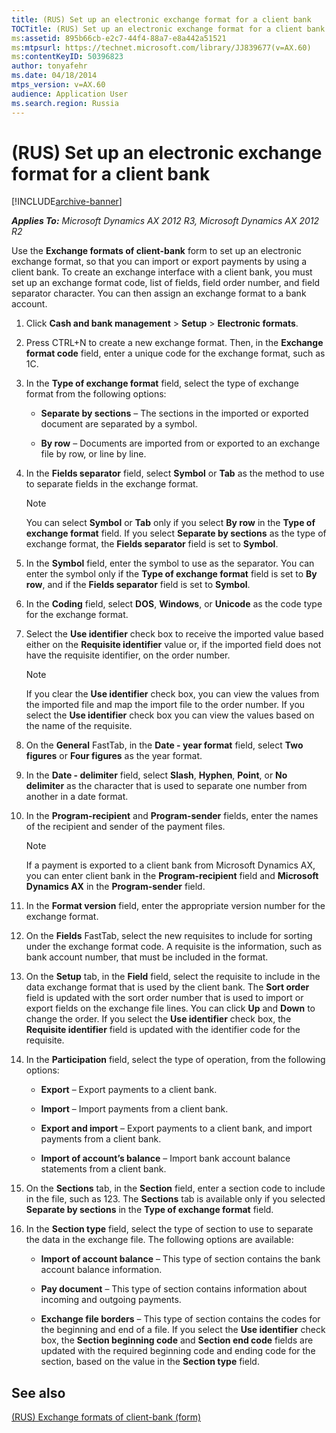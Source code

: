 ```yaml
---
title: (RUS) Set up an electronic exchange format for a client bank
TOCTitle: (RUS) Set up an electronic exchange format for a client bank
ms:assetid: 895b66cb-e2c7-44f4-88a7-e8a442a51521
ms:mtpsurl: https://technet.microsoft.com/library/JJ839677(v=AX.60)
ms:contentKeyID: 50396823
author: tonyafehr
ms.date: 04/18/2014
mtps_version: v=AX.60
audience: Application User
ms.search.region: Russia
---
```


# (RUS) Set up an electronic exchange format for a client bank 


[!INCLUDE[archive-banner](includes/archive-banner.md)]


_**Applies To:** Microsoft Dynamics AX 2012 R3, Microsoft Dynamics AX 2012 R2_

Use the **Exchange formats of client-bank** form to set up an electronic exchange format, so that you can import or export payments by using a client bank. To create an exchange interface with a client bank, you must set up an exchange format code, list of fields, field order number, and field separator character. You can then assign an exchange format to a bank account.

1.  Click **Cash and bank management** \> **Setup** \> **Electronic formats**.

2.  Press CTRL+N to create a new exchange format. Then, in the **Exchange format code** field, enter a unique code for the exchange format, such as 1C.

3.  In the **Type of exchange format** field, select the type of exchange format from the following options:
    
      - **Separate by sections** – The sections in the imported or exported document are separated by a symbol.
    
      - **By row** – Documents are imported from or exported to an exchange file by row, or line by line.

4.  In the **Fields separator** field, select **Symbol** or **Tab** as the method to use to separate fields in the exchange format.
    

    > [!NOTE]
    > <P>You can select <STRONG>Symbol</STRONG> or <STRONG>Tab</STRONG> only if you select <STRONG>By row</STRONG> in the <STRONG>Type of exchange format</STRONG> field. If you select <STRONG>Separate by sections</STRONG> as the type of exchange format, the <STRONG>Fields separator</STRONG> field is set to <STRONG>Symbol</STRONG>.</P>



5.  In the **Symbol** field, enter the symbol to use as the separator. You can enter the symbol only if the **Type of exchange format** field is set to **By row**, and if the **Fields separator** field is set to **Symbol**.

6.  In the **Coding** field, select **DOS**, **Windows**, or **Unicode** as the code type for the exchange format.

7.  Select the **Use identifier** check box to receive the imported value based either on the **Requisite identifier** value or, if the imported field does not have the requisite identifier, on the order number.
    

    > [!NOTE]
    > <P>If you clear the <STRONG>Use identifier</STRONG> check box, you can view the values from the imported file and map the import file to the order number. If you select the <STRONG>Use identifier</STRONG> check box you can view the values based on the name of the requisite.</P>



8.  On the **General** FastTab, in the **Date - year format** field, select **Two figures** or **Four figures** as the year format.

9.  In the **Date - delimiter** field, select **Slash**, **Hyphen**, **Point**, or **No delimiter** as the character that is used to separate one number from another in a date format.

10. In the **Program-recipient** and **Program-sender** fields, enter the names of the recipient and sender of the payment files.
    

    > [!NOTE]
    > <P>If a payment is exported to a client bank from Microsoft Dynamics AX, you can enter client bank in the <STRONG>Program-recipient</STRONG> field and <STRONG>Microsoft Dynamics AX</STRONG> in the <STRONG>Program-sender</STRONG> field.</P>



11. In the **Format version** field, enter the appropriate version number for the exchange format.

12. On the **Fields** FastTab, select the new requisites to include for sorting under the exchange format code. A requisite is the information, such as bank account number, that must be included in the format.

13. On the **Setup** tab, in the **Field** field, select the requisite to include in the data exchange format that is used by the client bank. The **Sort order** field is updated with the sort order number that is used to import or export fields on the exchange file lines. You can click **Up** and **Down** to change the order. If you select the **Use identifier** check box, the **Requisite identifier** field is updated with the identifier code for the requisite.

14. In the **Participation** field, select the type of operation, from the following options:
    
      - **Export** – Export payments to a client bank.
    
      - **Import** – Import payments from a client bank.
    
      - **Export and import** – Export payments to a client bank, and import payments from a client bank.
    
      - **Import of account’s balance** – Import bank account balance statements from a client bank.

15. On the **Sections** tab, in the **Section** field, enter a section code to include in the file, such as 123. The **Sections** tab is available only if you selected **Separate by sections** in the **Type of exchange format** field.

16. In the **Section type** field, select the type of section to use to separate the data in the exchange file. The following options are available:
    
      - **Import of account balance** – This type of section contains the bank account balance information.
    
      - **Pay document** – This type of section contains information about incoming and outgoing payments.
    
      - **Exchange file borders** – This type of section contains the codes for the beginning and end of a file. If you select the **Use identifier** check box, the **Section beginning code** and **Section end code** fields are updated with the required beginning code and ending code for the section, based on the value in the **Section type** field.

## See also

[(RUS) Exchange formats of client-bank (form)](https://technet.microsoft.com/library/jj733242\(v=ax.60\))

  


